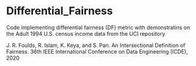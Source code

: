 # Differential_Fairness
Code implementing differential fairness (DF) metric with demonstratins on the Adult 1994 U.S. census income data from the UCI repository

J. R. Foulds, R. Islam, K. Keya, and S. Pan. An Intersectional Definition of Fairness. 36th IEEE International Conference on Data Engineering (ICDE), 2020
